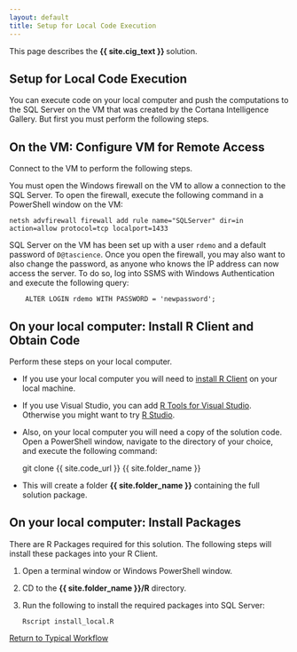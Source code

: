 ```yaml
---
layout: default
title: Setup for Local Code Execution
---
```


<div class="alert alert-success" role="alert"> This page describes the 
<strong>
{{ site.cig_text }}
</strong>
solution.
</div> 

## Setup for Local Code Execution

You can execute code on your local computer and push the computations to the SQL Server on the VM  that was created by the Cortana Intelligence Gallery. But first you must perform the following steps. 

## On the VM: Configure VM for Remote Access

Connect to the VM to perform the following steps.

You must open the Windows firewall on the VM to allow a connection to the SQL Server. To open the firewall, execute the following command in a PowerShell window on the VM:

    netsh advfirewall firewall add rule name="SQLServer" dir=in action=allow protocol=tcp localport=1433 

SQL Server on the VM has been set up with a user `rdemo` and a default password of `D@tascience`.  Once you open the firewall, you may also want to also change the password, as anyone who knows the IP address can now access the server.  To do so, log into SSMS with Windows Authentication and execute the following query:
    
        ALTER LOGIN rdemo WITH PASSWORD = 'newpassword';  
       
## On your local computer:  Install R Client and Obtain Code

Perform these steps on your local computer.

* If you use your local computer you will need to [install R Client](https://msdn.microsoft.com/en-us/microsoft-r/r-client-get-started#installrclient) on your local machine.  

* If you use Visual Studio, you can add <a href="https://www.visualstudio.com/vs/rtvs/">R Tools for Visual Studio</a>.  Otherwise you might want to try <a href="rstudio.html">R Studio</a>. 

* Also, on your local computer you will need a copy of the solution code.  Open a PowerShell window, navigate to the directory of your choice, and execute the following command:  

    git clone {{ site.code_url }} {{ site.folder_name }}

* This will create a folder **{{ site.folder_name }}** containing the full solution package.

## On your local computer:  Install Packages

There are R Packages required for this solution.  The following steps will install these packages into your R Client.

1.  Open a terminal window or Windows PowerShell window.

2.  CD to the **{{ site.folder_name }}/R** directory.

3.  Run the following to install the required packages into SQL Server:

    ```
    Rscript install_local.R
    ```

<a href="Typical.html#step2">Return to Typical Workflow<a>